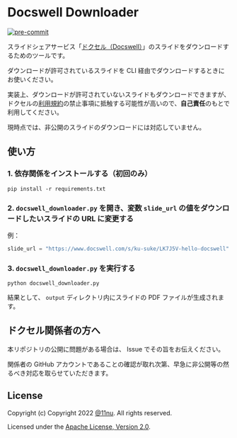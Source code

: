 # Docswell Downloader

[![pre-commit](https://github.com/11nu/docswell_downloader/actions/workflows/pre-commit.yaml/badge.svg?event=push)](https://github.com/11nu/docswell_downloader/actions/workflows/pre-commit.yaml)

スライドシェアサービス「[ドクセル（Docswell）](https://www.docswell.com/)」のスライドをダウンロードするためのツールです。

ダウンロードが許可されているスライドを CLI 経由でダウンロードするときにお使いください。

実装上、ダウンロードが許可されていないスライドもダウンロードできますが、ドクセルの[利用規約](https://www.docswell.com/note/terms)の禁止事項に抵触する可能性が高いので、**自己責任**のもとで利用してください。

現時点では、非公開のスライドのダウンロードには対応していません。

## 使い方

### 1. 依存関係をインストールする（初回のみ）

```shell
pip install -r requirements.txt
```

### 2. `docswell_downloader.py` を開き、変数 `slide_url` の値をダウンロードしたいスライドの URL に変更する

例：

```python
slide_url = "https://www.docswell.com/s/ku-suke/LK7J5V-hello-docswell"
```

### 3. `docswell_downloader.py` を実行する

```shell
python docswell_downloader.py
```

結果として、 `output` ディレクトリ内にスライドの PDF ファイルが生成されます。

## ドクセル関係者の方へ

本リポジトリの公開に問題がある場合は、 Issue でその旨をお伝えください。

関係者の GitHub アカウントであることの確認が取れ次第、早急に非公開等の然るべき対応を取らせていただきます。

## License

Copyright (c) Copyright 2022 [@11nu](https://github.com/11nu). All rights reserved.

Licensed under the [Apache License, Version 2.0](LICENSE.txt).
